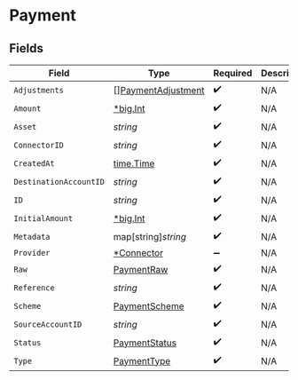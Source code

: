 # Payment


## Fields

| Field                                                           | Type                                                            | Required                                                        | Description                                                     | Example                                                         |
| --------------------------------------------------------------- | --------------------------------------------------------------- | --------------------------------------------------------------- | --------------------------------------------------------------- | --------------------------------------------------------------- |
| `Adjustments`                                                   | [][PaymentAdjustment](../../models/shared/paymentadjustment.md) | :heavy_check_mark:                                              | N/A                                                             |                                                                 |
| `Amount`                                                        | [*big.Int](https://pkg.go.dev/math/big#Int)                     | :heavy_check_mark:                                              | N/A                                                             | 100                                                             |
| `Asset`                                                         | *string*                                                        | :heavy_check_mark:                                              | N/A                                                             | USD                                                             |
| `ConnectorID`                                                   | *string*                                                        | :heavy_check_mark:                                              | N/A                                                             |                                                                 |
| `CreatedAt`                                                     | [time.Time](https://pkg.go.dev/time#Time)                       | :heavy_check_mark:                                              | N/A                                                             |                                                                 |
| `DestinationAccountID`                                          | *string*                                                        | :heavy_check_mark:                                              | N/A                                                             |                                                                 |
| `ID`                                                            | *string*                                                        | :heavy_check_mark:                                              | N/A                                                             | XXX                                                             |
| `InitialAmount`                                                 | [*big.Int](https://pkg.go.dev/math/big#Int)                     | :heavy_check_mark:                                              | N/A                                                             | 100                                                             |
| `Metadata`                                                      | map[string]*string*                                             | :heavy_check_mark:                                              | N/A                                                             |                                                                 |
| `Provider`                                                      | [*Connector](../../models/shared/connector.md)                  | :heavy_minus_sign:                                              | N/A                                                             |                                                                 |
| `Raw`                                                           | [PaymentRaw](../../models/shared/paymentraw.md)                 | :heavy_check_mark:                                              | N/A                                                             |                                                                 |
| `Reference`                                                     | *string*                                                        | :heavy_check_mark:                                              | N/A                                                             |                                                                 |
| `Scheme`                                                        | [PaymentScheme](../../models/shared/paymentscheme.md)           | :heavy_check_mark:                                              | N/A                                                             |                                                                 |
| `SourceAccountID`                                               | *string*                                                        | :heavy_check_mark:                                              | N/A                                                             |                                                                 |
| `Status`                                                        | [PaymentStatus](../../models/shared/paymentstatus.md)           | :heavy_check_mark:                                              | N/A                                                             |                                                                 |
| `Type`                                                          | [PaymentType](../../models/shared/paymenttype.md)               | :heavy_check_mark:                                              | N/A                                                             |                                                                 |